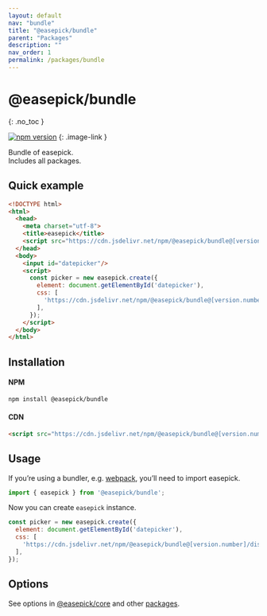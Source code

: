 ```yaml
---
layout: default
nav: "bundle"
title: "@easepick/bundle"
parent: "Packages"
description: ""
nav_order: 1
permalink: /packages/bundle
---
```


# @easepick/bundle
{: .no_toc }

[![npm version](https://badge.fury.io/js/@easepick%2Fbundle.svg)](https://www.npmjs.com/package/@easepick/bundle)
{: .image-link }

Bundle of easepick.  
Includes all packages.

## Quick example

```html
<!DOCTYPE html>
<html>
  <head>
    <meta charset="utf-8">
    <title>easepick</title>
    <script src="https://cdn.jsdelivr.net/npm/@easepick/bundle@[version.number]/dist/index.umd.min.js"></script>
  </head>
  <body>
    <input id="datepicker"/>
    <script>
      const picker = new easepick.create({
        element: document.getElementById('datepicker'),
        css: [
          'https://cdn.jsdelivr.net/npm/@easepick/bundle@[version.number]/dist/index.css',
        ],
      });
    </script>
  </body>
</html>
```

## Installation

#### NPM

```bash
npm install @easepick/bundle
```

#### CDN

```html
<script src="https://cdn.jsdelivr.net/npm/@easepick/bundle@[version.number]/dist/index.umd.min.js"></script>
```

## Usage

If you’re using a bundler, e.g. [webpack](https://webpack.js.org/), you’ll need to import easepick.

```ts
import { easepick } from '@easepick/bundle';
```

Now you can create `easepick` instance.

```js
const picker = new easepick.create({
  element: document.getElementById('datepicker'),
  css: [
    'https://cdn.jsdelivr.net/npm/@easepick/bundle@[version.number]/dist/index.css',
  ],
});
```

## Options
See options in [@easepick/core](/packages/core#options) and other [packages](/packages).